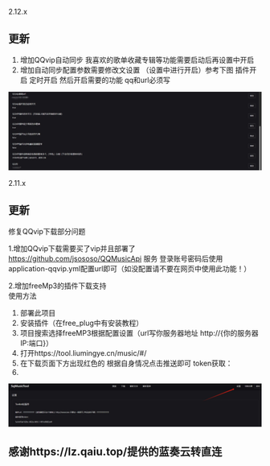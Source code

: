 2.12.x
## 更新
1. 增加QQvip自动同步 我喜欢的歌单收藏专辑等功能需要启动后再设置中开启
2. 增加自动同步配置参数需要修改文设置 （设置中进行开启）参考下图 插件开启  定时开启  然后开启需要的功能 qq和url必须写

![10.png](img%2F10.png)

2.11.x
## 更新
修复QQvip下载部分问题

1.增加QQvip下载需要买了vip并且部署了 https://github.com/jsososo/QQMusicApi 服务 登录账号密码后使用application-qqvip.yml配置url即可（如没配置请不要在网页中使用此功能！）

2.增加freeMp3的插件下载支持  
使用方法
1. 部署此项目
2. 安装插件（在free_plug中有安装教程）
3. 项目搜索选择freeMP3根据配置设置（url写你服务器地址   http://{你的服务器IP:端口}）
4. 打开https://tool.liumingye.cn/music/#/
5. 在下载页面下方出现红色的 根据自身情况点击推送即可
   token获取：
6.
![free3.png](img%2Ffree3.png)
## 感谢https://lz.qaiu.top/提供的蓝奏云转直连
